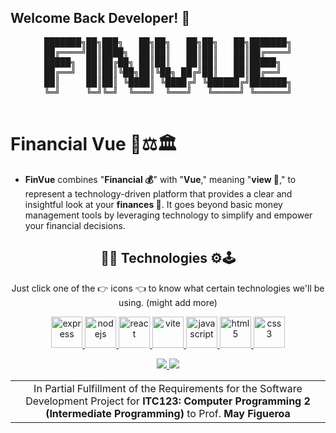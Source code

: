 ## Welcome Back Developer! 👋

<pre align="center">
███████╗██╗███╗   ██╗██╗   ██╗██╗   ██╗███████╗
██╔════╝██║████╗  ██║██║   ██║██║   ██║██╔════╝
█████╗  ██║██╔██╗ ██║██║   ██║██║   ██║█████╗  
██╔══╝  ██║██║╚██╗██║╚██╗ ██╔╝██║   ██║██╔══╝  
██║     ██║██║ ╚████║ ╚████╔╝ ╚██████╔╝███████╗
╚═╝     ╚═╝╚═╝  ╚═══╝  ╚═══╝   ╚═════╝ ╚══════╝
                                                                                                                   
</pre>

# Financial Vue 💸⚖️🏛
  - **FinVue** combines "**Financial 💰**" with "**Vue**," meaning "**view 👀**," to represent a technology-driven platform that provides a clear and insightful look at your **finances 💼**. It goes beyond basic money management tools by leveraging technology to simplify and empower your financial decisions.


<h2 align="center">👾🚀 Technologies ⚙️🕹️</h2>
<p align="center"> Just click one of the 👉 icons 👈 to know what certain technologies we'll be using. (might add more) </p>
 <p align="center">
  <a href="https://expressjs.com" target="_blank" rel="noreferrer"> <img src="https://skillicons.dev/icons?i=express" alt="express" width="50" height="50"/> </a>
  <a href="https://nodejs.org" target="_blank" rel="noreferrer"> <img src="https://skillicons.dev/icons?i=nodejs" alt="nodejs" width="50" height="50"/> </a>
  <a href="https://reactjs.org/" target="_blank" rel="noreferrer"> <img src="https://techstack-generator.vercel.app/react-icon.svg" alt="react" width="50" height="50"/> </a>
  <a href="https://vitejs.dev/" target="_blank" rel="noreferrer"> <img src="https://skillicons.dev/icons?i=vite" alt="vite" width="50" height="50"/> </a>
  <a href="https://developer.mozilla.org/en-US/docs/Web/JavaScript" target="_blank" rel="noreferrer"> <img src="https://skillicons.dev/icons?i=javascript" alt="javascript" width="50" height="50"/> </a> 
<a href="https://www.w3.org/html/" target="_blank" rel="noreferrer"> <img src="https://skillicons.dev/icons?i=html" alt="html5" width="50" height="50"/> </a>
<a href="https://www.w3schools.com/css/" target="_blank" rel="noreferrer"> <img src="https://skillicons.dev/icons?i=css" alt="css3" width="50" height="50"/> </a>
 </p>

  <div align="center">
    <a href="https://github.com/tcker/Fiscal-Harmony" target="_blank">
    <img src="https://img.shields.io/badge/Fiscal_Old_Repo-2a6a6d.svg?style=for-the-badge&logo=google-cloud&logoColor=white" target="_blank" />
  </a>
   <a href="https://github.com/FinVue/Financial_Vue" target="_blank">
    <img src="https://img.shields.io/badge/Financial_Vue_Repo-ab7e06.svg?style=for-the-badge&logo=google-cloud&logoColor=white" target="_blank" />
  </a>
  </div>

|                                                                                      |
|:------------------------------------------------------------------------------------:|
| In Partial Fulfillment of the Requirements for the Software Development Project for **ITC123: Computer Programming 2 (Intermediate Programming)** to Prof. **May Figueroa** |


